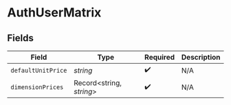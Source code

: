 # AuthUserMatrix


## Fields

| Field                    | Type                     | Required                 | Description              |
| ------------------------ | ------------------------ | ------------------------ | ------------------------ |
| `defaultUnitPrice`       | *string*                 | :heavy_check_mark:       | N/A                      |
| `dimensionPrices`        | Record<string, *string*> | :heavy_check_mark:       | N/A                      |